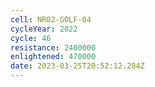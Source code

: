 ```yaml
---
cell: NR02-GOLF-04
cycleYear: 2022
cycle: 46
resistance: 2400000
enlightened: 470000
date: 2023-03-25T20:52:12.284Z
---
```

